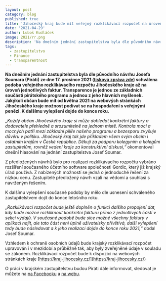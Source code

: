```yaml
---
layout: post
category: blog
published: true
title: 'Jihočeský kraj bude mít veřejný rozklikávací rozpočet na úroveň faktur, návrh Josefa Soumara byl schválen zastupitelstvem'
date: '2021-04-29'
author: Luboš Kudláček
image: 2021/rr.png
description: 'Na dnešním jednání zastupitelstva byla dle původního návrhu Josefa Soumara (Piráti) ze dne 17. prosince 2021 schválena podoba veřejného rozklikávacího rozpočtu Jihočeského kraje až na úroveň jednotlivých faktur. Transparence je jednou ze základních součástí pirátského programu a jednou z jeho hlavních myšlenek. Jakýkoli občan bude mít od května 2021 na webových stránkách Jihočeského kraje možnost podívat se na hospodaření s veřejnými penězi. K dalšímu vylepšení dojde do konce roku.'
tags:
  - zastupitelstvo
  - Finance
  - transparentnost
---
```


**Na dnešním jednání zastupitelstva byla dle původního návrhu Josefa Soumara (Piráti) ze dne 17. prosince 2021 ([tisková zpráva zde](https://jihocesky.pirati.cz/tiskove-zpravy/krajsky-rozklikavaci-rozpocet/)) 
schválena podoba veřejného rozklikávacího rozpočtu Jihočeského kraje až na úroveň jednotlivých faktur. Transparence je jednou ze 
základních součástí pirátského programu a jednou z jeho hlavních myšlenek. Jakýkoli občan bude mít od května 2021 na webových stránkách 
Jihočeského kraje možnost podívat se na hospodaření s veřejnými penězi. K dalšímu vylepšení dojde do konce roku.**

*„Každý občan Jihočeského kraje si může dohledat konkrétní faktury a dodavatele přehledně a srozumitelně na jednom místě. Kontrola moci a 
mocných patří mezi základní pilíře našeho programu a bezesporu zvyšuje důvěru v politiku. Jihočeský kraj tak jde příkladem všem svým obcím i 
ostatním krajům v České republice. Děkuji za podporu kolegyním a kolegům zastupitelům, rovněž vedení kraje za konstruktivní diskusi,“* 
okomentoval dnešní hlasování na jednání zastupitelstva Josef Soumar.

Z předložených návrhů bylo pro realizaci rozklikávacího rozpočtu vybráno rozšíření současného účetního software společnosti Gordic, 
který již krajský úřad používá. Z nabízených možností se jedná o jednoduché řešení za nízkou cenu. Zastupitelé předložený návrh vzali 
na vědomí a souhlasí s navrženým řešením.

K dalšímu vylepšení současné podoby by mělo dle usnesení schváleného zastupitelstvem dojít do konce letošního roku.

*„Rozklikávací rozpočet bude ještě doplněn o funkci dalšího propojení dat, kdy bude možné rozkliknout konkrétní fakturu přímo z 
jednotlivých částí v sekci výdajů. V současné podobě bude sice možné všechny faktury v aplikaci najít, ale tato část není úplně 
uživatelsky přívětivá, další vylepšení tedy bude následovat a k jeho realizaci dojde do konce roku 2021,“* dodal Josef Soumar.

Vzhledem k ochraně osobních údajů bude krajský rozklikávací rozpočet upravován i v mezidobí a průběžně tak, aby byly zveřejněné údaje v souladu se zákonem.
Rozklikávací rozpočet bude k dispozici na webových stránkách kraje [https://kraj-jihocesky.cz/](https://kraj-jihocesky.cz/)

O práci v krajském zastupitelstvu budou Piráti dále informovat, sledovat je můžete na [na Facebooku](https://www.facebook.com/pirati.jck) a 
[na webu](https://jihocesky.pirati.cz/).
